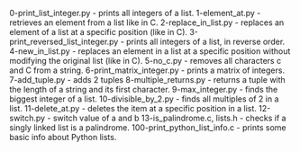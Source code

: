 0-print_list_integer.py - prints all integers of a list.
1-element_at.py - retrieves an element from a list like in C.
2-replace_in_list.py - replaces an element of a list at a specific position (like in C).
3-print_reversed_list_integer.py - prints all integers of a list, in reverse order.
4-new_in_list.py - replaces an element in a list at a specific position without modifying the original list (like in C).
5-no_c.py - removes all characters c and C from a string.
6-print_matrix_integer.py - prints a matrix of integers.
7-add_tuple.py - adds 2 tuples
8-multiple_returns.py - returns a tuple with the length of a string and its first character.
9-max_integer.py - finds the biggest integer of a list.
10-divisible_by_2.py - finds all multiples of 2 in a list.
11-delete_at.py - deletes the item at a specific position in a list.
12-switch.py - switch value of a and b
13-is_palindrome.c, lists.h - checks if a singly linked list is a palindrome.
100-print_python_list_info.c - prints some basic info about Python lists.
